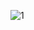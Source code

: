 
![1](https://user-images.githubusercontent.com/107209053/177972399-e750501d-fe8f-47fa-8dfe-ea79a3e2dd61.png)
